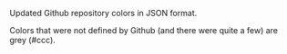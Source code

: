 Updated Github repository colors in JSON format.

Colors that were not defined by Github (and there were quite a few) are grey (#ccc).


